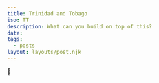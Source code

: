 ```yaml
---
title: Trinidad and Tobago
iso: TT
description: What can you build on top of this?
date: 
tags:
  - posts
layout: layouts/post.njk
---
```



🚀
